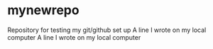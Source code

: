 # mynewrepo
Repository for testing my git/github set up
A line I wrote on my local computer
A line I wrote on my local computer  
